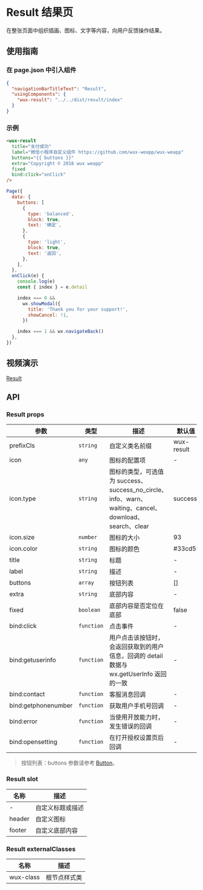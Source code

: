# Result 结果页

在整张页面中组织插画、图标、文字等内容，向用户反馈操作结果。

## 使用指南

### 在 page.json 中引入组件

```json
{
  "navigationBarTitleText": "Result",
  "usingComponents": {
    "wux-result": "../../dist/result/index"
  }
}
```

### 示例

```html
<wux-result
  title="支付成功"
  label="微信小程序自定义组件 https://github.com/wux-weapp/wux-weapp"
  buttons="{{ buttons }}"
  extra="Copyright © 2018 wux weapp"
  fixed
  bind:click="onClick"
/>
```

```js
Page({
  data: {
    buttons: [
      {
        type: 'balanced',
        block: true,
        text: '确定',
      },
      {
        type: 'light',
        block: true,
        text: '返回',
      },
    ],
  },
  onClick(e) {
    console.log(e)
    const { index } = e.detail

    index === 0 &&
      wx.showModal({
        title: 'Thank you for your support!',
        showCancel: !1,
      })

    index === 1 && wx.navigateBack()
  },
})
```

## 视频演示

[Result](./_media/result.mp4 ':include :type=iframe width=375px height=667px')

## API

### Result props

| 参数                | 类型       | 描述                                                                                                  | 默认值     |
| ------------------- | ---------- | ----------------------------------------------------------------------------------------------------- | ---------- |
| prefixCls           | `string`   | 自定义类名前缀                                                                                        | wux-result |
| icon                | `any`      | 图标的配置项                                                                                          | -          |
| icon.type           | `string`   | 图标的类型，可选值为 success、success_no_circle、info、warn、waiting、cancel、download、search、clear | success    |
| icon.size           | `number`   | 图标的大小                                                                                            | 93         |
| icon.color          | `string`   | 图标的颜色                                                                                            | #33cd5f    |
| title               | `string`   | 标题                                                                                                  | -          |
| label               | `string`   | 描述                                                                                                  | -          |
| buttons             | `array`    | 按钮列表                                                                                              | []         |
| extra               | `string`   | 底部内容                                                                                              | -          |
| fixed               | `boolean`  | 底部内容是否定位在底部                                                                                | false      |
| bind:click          | `function` | 点击事件                                                                                              | -          |
| bind:getuserinfo    | `function` | 用户点击该按钮时，会返回获取到的用户信息，回调的 detail 数据与 wx.getUserInfo 返回的一致              | -          |
| bind:contact        | `function` | 客服消息回调                                                                                          | -          |
| bind:getphonenumber | `function` | 获取用户手机号回调                                                                                    | -          |
| bind:error          | `function` | 当使用开放能力时，发生错误的回调                                                                      | -          |
| bind:opensetting    | `function` | 在打开授权设置页后回调                                                                                | -          |

> 按钮列表：buttons 参数请参考 [Button](button.md)。

### Result slot

| 名称   | 描述             |
| ------ | ---------------- |
| -      | 自定义标题或描述 |
| header | 自定义图标       |
| footer | 自定义底部内容   |

### Result externalClasses

| 名称      | 描述         |
| --------- | ------------ |
| wux-class | 根节点样式类 |
